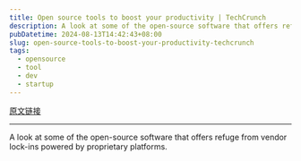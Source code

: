 ```yaml
---
title: Open source tools to boost your productivity | TechCrunch
description: A look at some of the open-source software that offers refuge from vendor lock-ins powered by proprietary platforms.
pubDatetime: 2024-08-13T14:42:43+08:00
slug: open-source-tools-to-boost-your-productivity-techcrunch
tags: 
  - opensource
  - tool
  - dev
  - startup
---
```


[原文链接](https://techcrunch.com/2024/08/11/a-not-quite-definitive-guide-to-open-source-alternative-software/)

---

A look at some of the open-source software that offers refuge from vendor lock-ins powered by proprietary platforms.
